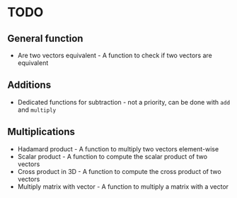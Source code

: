 # TODO

## General function

- Are two vectors equivalent - A function to check if two vectors are equivalent

## Additions

- Dedicated functions for subtraction - not a priority, can be done with `add` and `multiply`

## Multiplications

- Hadamard product - A function to multiply two vectors element-wise
- Scalar product - A function to compute the scalar product of two vectors
- Cross product in 3D - A function to compute the cross product of two vectors
- Multiply matrix with vector - A function to multiply a matrix with a vector
